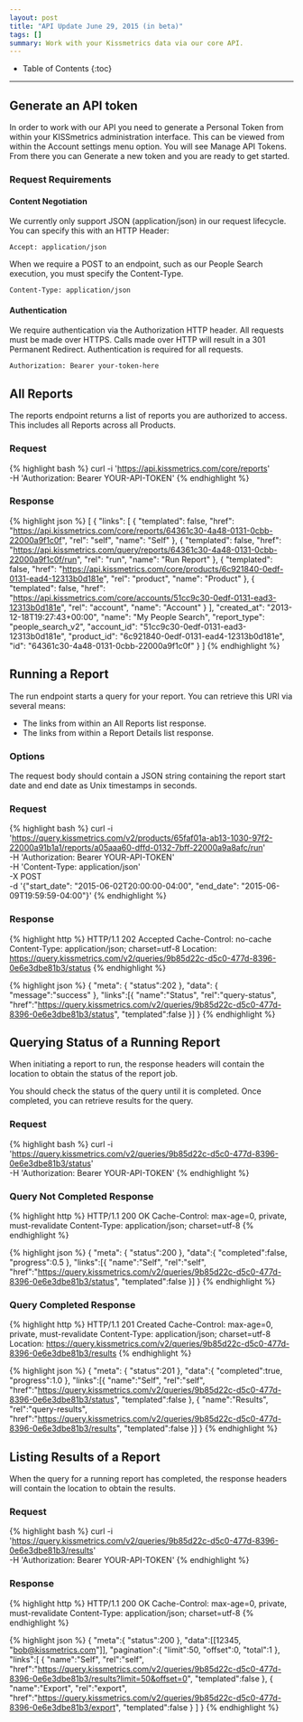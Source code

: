 ```yaml
---
layout: post
title: "API Update June 29, 2015 (in beta)"
tags: []
summary: Work with your Kissmetrics data via our core API.
---
```

* Table of Contents
{:toc}
* * *

## Generate an API token

In order to work with our API you need to generate a Personal Token from within your KISSmetrics administration interface. This can be viewed from within the Account settings menu option. You will see Manage API Tokens. From there you can Generate a new token and you are ready to get started.

### Request Requirements

#### Content Negotiation

We currently only support JSON (application/json) in our request lifecycle. You can specify this with an HTTP Header:

`Accept: application/json`

When we require a POST to an endpoint, such as our People Search execution, you must specify the Content-Type.

`Content-Type: application/json`

#### Authentication

We require authentication via the Authorization HTTP header. All requests must be made over HTTPS. Calls made over HTTP will result in a 301 Permanent Redirect. Authentication is required for all requests.

`Authorization: Bearer your-token-here`

## All Reports
The reports endpoint returns a list of reports you are authorized to access. This includes all Reports across all Products.

### Request

{% highlight bash %}
curl -i 'https://api.kissmetrics.com/core/reports'  \
  -H 'Authorization: Bearer YOUR-API-TOKEN'
{% endhighlight %}

### Response

{% highlight json %}
[
  {
    "links": [
      {
        "templated": false,
        "href": "https://api.kissmetrics.com/core/reports/64361c30-4a48-0131-0cbb-22000a9f1c0f",
        "rel": "self",
        "name": "Self"
      },
      {
        "templated": false,
        "href": "https://api.kissmetrics.com/query/reports/64361c30-4a48-0131-0cbb-22000a9f1c0f/run",
        "rel": "run",
        "name": "Run Report"
      },
      {
        "templated": false,
        "href": "https://api.kissmetrics.com/core/products/6c921840-0edf-0131-ead4-12313b0d181e",
        "rel": "product",
        "name": "Product"
      },
      {
        "templated": false,
        "href": "https://api.kissmetrics.com/core/accounts/51cc9c30-0edf-0131-ead3-12313b0d181e",
        "rel": "account",
        "name": "Account"
      }
    ],
    "created_at": "2013-12-18T19:27:43+00:00",
    "name": "My People Search",
    "report_type": "people_search_v2",
    "account_id": "51cc9c30-0edf-0131-ead3-12313b0d181e",
    "product_id": "6c921840-0edf-0131-ead4-12313b0d181e",
    "id": "64361c30-4a48-0131-0cbb-22000a9f1c0f"
  }
]
{% endhighlight %}

## Running a Report

The run endpoint starts a query for your report. You can retrieve this URI via several means:

* The links from within an All Reports list response.
* The links from within a Report Details list response.

### Options

The request body should contain a JSON string containing the report start date and end date as Unix timestamps in seconds.

### Request

{% highlight bash %}
curl -i 'https://query.kissmetrics.com/v2/products/65faf01a-ab13-1030-97f2-22000a91b1a1/reports/a05aaa60-dffd-0132-7bff-22000a9a8afc/run'  \
  -H 'Authorization: Bearer YOUR-API-TOKEN'  \
  -H 'Content-Type: application/json'  \
  -X POST  \
  -d '{"start_date": "2015-06-02T20:00:00-04:00", "end_date": "2015-06-09T19:59:59-04:00"}'
{% endhighlight %}

### Response

{% highlight http %}
HTTP/1.1 202 Accepted
Cache-Control: no-cache
Content-Type: application/json; charset=utf-8
Location: https://query.kissmetrics.com/v2/queries/9b85d22c-d5c0-477d-8396-0e6e3dbe81b3/status
{% endhighlight %}


{% highlight json %}
{
  "meta": {
    "status":202
  },
  "data": {
    "message":"success"
  },
  "links":[{
    "name":"Status",
    "rel":"query-status",
    "href":"https://query.kissmetrics.com/v2/queries/9b85d22c-d5c0-477d-8396-0e6e3dbe81b3/status",
    "templated":false
  }]
}
{% endhighlight %}

## Querying Status of a Running Report

When initiating a report to run, the response headers will contain the location to obtain the status of the report job.

You should check the status of the query until it is completed. Once completed, you can retrieve results for the query.

### Request

{% highlight bash %}
curl -i 'https://query.kissmetrics.com/v2/queries/9b85d22c-d5c0-477d-8396-0e6e3dbe81b3/status'  \
  -H 'Authorization: Bearer YOUR-API-TOKEN'
{% endhighlight %}

### Query Not Completed Response

{% highlight http %}
HTTP/1.1 200 OK
Cache-Control: max-age=0, private, must-revalidate
Content-Type: application/json; charset=utf-8
{% endhighlight %}

{% highlight json %}
{
  "meta": {
    "status":200
  },
  "data":{
    "completed":false,
    "progress":0.5
  },
  "links":[{
    "name":"Self",
    "rel":"self",
    "href":"https://query.kissmetrics.com/v2/queries/9b85d22c-d5c0-477d-8396-0e6e3dbe81b3/status",
    "templated":false
  }]
}
{% endhighlight %}

### Query Completed Response

{% highlight http %}
HTTP/1.1 201 Created
Cache-Control: max-age=0, private, must-revalidate
Content-Type: application/json; charset=utf-8
Location: https://query.kissmetrics.com/v2/queries/9b85d22c-d5c0-477d-8396-0e6e3dbe81b3/results
{% endhighlight %}

{% highlight json %}
{
  "meta": {
    "status":201
  },
  "data":{
    "completed":true,
    "progress":1.0
  },
  "links":[{
    "name":"Self",
    "rel":"self",
    "href":"https://query.kissmetrics.com/v2/queries/9b85d22c-d5c0-477d-8396-0e6e3dbe81b3/status",
    "templated":false
  },
  {
    "name":"Results",
    "rel":"query-results",
    "href":"https://query.kissmetrics.com/v2/queries/9b85d22c-d5c0-477d-8396-0e6e3dbe81b3/results",
    "templated":false
  }]
}
{% endhighlight %}

## Listing Results of a Report

When the query for a running report has completed, the response headers will contain the location to obtain the results.

### Request

{% highlight bash %}
curl -i 'https://query.kissmetrics.com/v2/queries/9b85d22c-d5c0-477d-8396-0e6e3dbe81b3/results'  \
  -H 'Authorization: Bearer YOUR-API-TOKEN'
{% endhighlight %}

### Response

{% highlight http %}
HTTP/1.1 200 OK
Cache-Control: max-age=0, private, must-revalidate
Content-Type: application/json; charset=utf-8
{% endhighlight %}

{% highlight json %}
{
  "meta":{
    "status":200
  },
  "data":[[12345, "bob@kissmetrics.com"]],
  "pagination":{
    "limit":50,
    "offset":0,
    "total":1
  },
  "links":[
  {
    "name":"Self",
    "rel":"self",
    "href":"https://query.kissmetrics.com/v2/queries/9b85d22c-d5c0-477d-8396-0e6e3dbe81b3/results?limit=50&offset=0",
    "templated":false
  },
  {
    "name":"Export",
    "rel":"export",
    "href":"https://query.kissmetrics.com/v2/queries/9b85d22c-d5c0-477d-8396-0e6e3dbe81b3/export",
    "templated":false
  }
  ]
}
{% endhighlight %}
